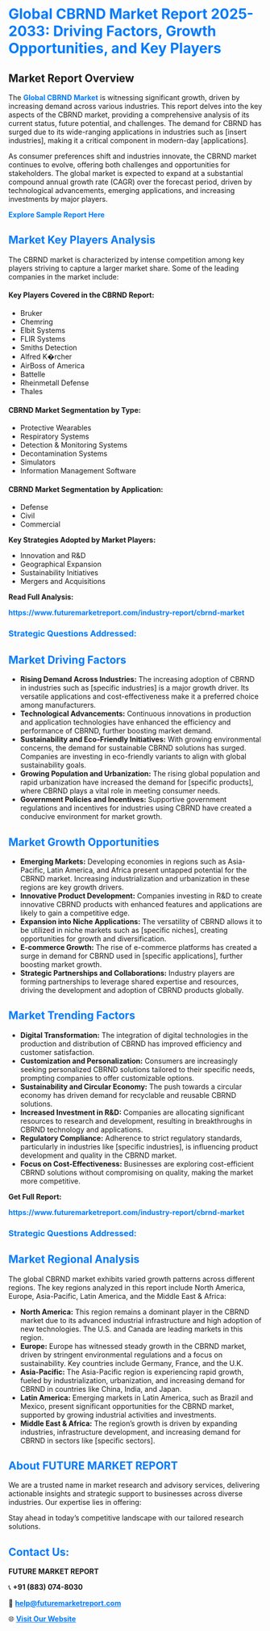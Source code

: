 <h1 style="color: #007BFF;">Global CBRND Market Report 2025-2033: Driving Factors, Growth Opportunities, and Key Players</h1>

<section id="overview">
<h2>Market Report Overview</h2>
<p>The <a href="https://www.futuremarketreport.com/industry-report/cbrnd-market" style="color: #007BFF; text-decoration: none;"><strong>Global CBRND Market</strong></a> is witnessing significant growth, driven by increasing demand across various industries. This report delves into the key aspects of the CBRND market, providing a comprehensive analysis of its current status, future potential, and challenges. The demand for CBRND has surged due to its wide-ranging applications in industries such as [insert industries], making it a critical component in modern-day [applications].</p>
<p>As consumer preferences shift and industries innovate, the CBRND market continues to evolve, offering both challenges and opportunities for stakeholders. The global market is expected to expand at a substantial compound annual growth rate (CAGR) over the forecast period, driven by technological advancements, emerging applications, and increasing investments by major players.</p>
</section>

<section id="overview">
<p><a href="https://www.futuremarketreport.com/request-sample/reportId=64136" style="color: #007BFF; text-decoration: none;"><strong>Explore Sample Report Here</strong></a></p>
</section>

<section id="key-players">
<h2 style="color: #007BFF;">Market Key Players Analysis</h2>
<p>The CBRND market is characterized by intense competition among key players striving to capture a larger market share. Some of the leading companies in the market include:</p>
<h4>Key Players Covered in the CBRND Report:</h4>
<ul><li>Bruker</li><li>Chemring</li><li>Elbit Systems</li><li>FLIR Systems</li><li>Smiths Detection</li><li>Alfred K�rcher</li><li>AirBoss of America</li><li>Battelle</li><li>Rheinmetall Defense</li><li>Thales</li></ul>
<h4>CBRND Market Segmentation by Type:</h4>
<ul><li>Protective Wearables</li><li>Respiratory Systems</li><li>Detection &amp; Monitoring Systems</li><li>Decontamination Systems</li><li>Simulators</li><li>Information Management Software</li></ul>

<h4>CBRND Market Segmentation by Application:</h4>
<ul><li>Defense</li><li>Civil</li><li>Commercial</li></ul>
<p><strong>Key Strategies Adopted by Market Players:</strong></p>
<ul>
<li>Innovation and R&D</li>
<li>Geographical Expansion</li>
<li>Sustainability Initiatives</li>
<li>Mergers and Acquisitions</li>
</ul>
</section>

<section>
<p><strong>Read Full Analysis: </strong></p><a href="https://www.futuremarketreport.com/industry-report/cbrnd-market" style="color: #007BFF; text-decoration: none;"><strong>https://www.futuremarketreport.com/industry-report/cbrnd-market</strong></a>
<h3 style="color: #007BFF;">Strategic Questions Addressed:</h3>
</section>

<section id="driving-factors">
<h2 style="color: #007BFF;">Market Driving Factors</h2>
<ul>
<li><strong>Rising Demand Across Industries:</strong> The increasing adoption of CBRND in industries such as [specific industries] is a major growth driver. Its versatile applications and cost-effectiveness make it a preferred choice among manufacturers.</li>
<li><strong>Technological Advancements:</strong> Continuous innovations in production and application technologies have enhanced the efficiency and performance of CBRND, further boosting market demand.</li>
<li><strong>Sustainability and Eco-Friendly Initiatives:</strong> With growing environmental concerns, the demand for sustainable CBRND solutions has surged. Companies are investing in eco-friendly variants to align with global sustainability goals.</li>
<li><strong>Growing Population and Urbanization:</strong> The rising global population and rapid urbanization have increased the demand for [specific products], where CBRND plays a vital role in meeting consumer needs.</li>
<li><strong>Government Policies and Incentives:</strong> Supportive government regulations and incentives for industries using CBRND have created a conducive environment for market growth.</li>
</ul>
</section>

<section id="growth-opportunities">
<h2 style="color: #007BFF;">Market Growth Opportunities</h2>
<ul>
<li><strong>Emerging Markets:</strong> Developing economies in regions such as Asia-Pacific, Latin America, and Africa present untapped potential for the CBRND market. Increasing industrialization and urbanization in these regions are key growth drivers.</li>
<li><strong>Innovative Product Development:</strong> Companies investing in R&D to create innovative CBRND products with enhanced features and applications are likely to gain a competitive edge.</li>
<li><strong>Expansion into Niche Applications:</strong> The versatility of CBRND allows it to be utilized in niche markets such as [specific niches], creating opportunities for growth and diversification.</li>
<li><strong>E-commerce Growth:</strong> The rise of e-commerce platforms has created a surge in demand for CBRND used in [specific applications], further boosting market growth.</li>
<li><strong>Strategic Partnerships and Collaborations:</strong> Industry players are forming partnerships to leverage shared expertise and resources, driving the development and adoption of CBRND products globally.</li>
</ul>
</section>

<section id="trending-factors">
<h2 style="color: #007BFF;">Market Trending Factors</h2>
<ul>
<li><strong>Digital Transformation:</strong> The integration of digital technologies in the production and distribution of CBRND has improved efficiency and customer satisfaction.</li>
<li><strong>Customization and Personalization:</strong> Consumers are increasingly seeking personalized CBRND solutions tailored to their specific needs, prompting companies to offer customizable options.</li>
<li><strong>Sustainability and Circular Economy:</strong> The push towards a circular economy has driven demand for recyclable and reusable CBRND solutions.</li>
<li><strong>Increased Investment in R&D:</strong> Companies are allocating significant resources to research and development, resulting in breakthroughs in CBRND technology and applications.</li>
<li><strong>Regulatory Compliance:</strong> Adherence to strict regulatory standards, particularly in industries like [specific industries], is influencing product development and quality in the CBRND market.</li>
<li><strong>Focus on Cost-Effectiveness:</strong> Businesses are exploring cost-efficient CBRND solutions without compromising on quality, making the market more competitive.</li>
</ul>
</section>

<section>
<p><strong>Get Full Report: </strong></p><a href="https://www.futuremarketreport.com/industry-report/cbrnd-market" style="color: #007BFF; text-decoration: none;"><strong>https://www.futuremarketreport.com/industry-report/cbrnd-market</strong></a>
<h3 style="color: #007BFF;">Strategic Questions Addressed:</h3>
</section>


<section id="regional-analysis">
<h2 style="color: #007BFF;">Market Regional Analysis</h2>
<p>The global CBRND market exhibits varied growth patterns across different regions. The key regions analyzed in this report include North America, Europe, Asia-Pacific, Latin America, and the Middle East & Africa:</p>
<ul>
<li><strong>North America:</strong> This region remains a dominant player in the CBRND market due to its advanced industrial infrastructure and high adoption of new technologies. The U.S. and Canada are leading markets in this region.</li>
<li><strong>Europe:</strong> Europe has witnessed steady growth in the CBRND market, driven by stringent environmental regulations and a focus on sustainability. Key countries include Germany, France, and the U.K.</li>
<li><strong>Asia-Pacific:</strong> The Asia-Pacific region is experiencing rapid growth, fueled by industrialization, urbanization, and increasing demand for CBRND in countries like China, India, and Japan.</li>
<li><strong>Latin America:</strong> Emerging markets in Latin America, such as Brazil and Mexico, present significant opportunities for the CBRND market, supported by growing industrial activities and investments.</li>
<li><strong>Middle East & Africa:</strong> The region’s growth is driven by expanding industries, infrastructure development, and increasing demand for CBRND in sectors like [specific sectors].</li>
</ul>
</section>

<footer>
<h2 style="color: #007BFF;">About FUTURE MARKET REPORT</h2>
<p>We are a trusted name in market research and advisory services, delivering actionable insights and strategic support to businesses across diverse industries. Our expertise lies in offering:</p>

<p>Stay ahead in today’s competitive landscape with our tailored research solutions.</p>

<h2 style="color: #007BFF;">Contact Us:</h2>
<p><strong>FUTURE MARKET REPORT</strong></p>
<p>📞 <strong>+91 (883) 074-8030</strong></p>
<p>📧 <strong><a href="mailto:help@futuremarketreport.com" style="color: #007BFF;">help@futuremarketreport.com</a></strong></p>
<p>🌐 <strong><a href="https://www.futuremarketreport.com/" style="color: #007BFF;">Visit Our Website</a></strong></p>
</footer>
